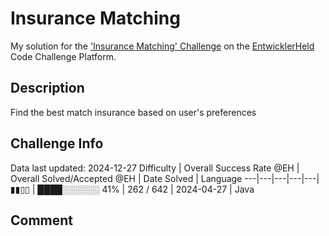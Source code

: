 # Insurance Matching

My solution for the ['Insurance Matching' Challenge](https://platform.entwicklerheld.de/challenge/insurance-matching) on the [EntwicklerHeld](https://platform.entwicklerheld.de/) Code Challenge Platform.

## Description
Find the best match insurance based on user's preferences

## Challenge Info
Data last updated: 2024-12-27
Difficulty | Overall Success Rate @EH | Overall Solved/Accepted @EH | Date Solved | Language
---|---|---|---|---|
▮▮▯▯ | ████░░░░░░ 41% | 262 / 642 | 2024-04-27 | Java

## Comment
